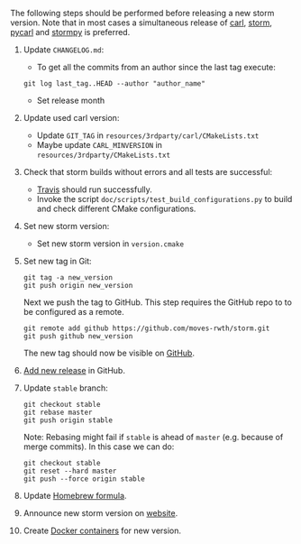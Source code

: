 The following steps should be performed before releasing a new storm version.
Note that in most cases a simultaneous release of [carl](https://github.com/smtrat/carl), [storm](https://github.com/moves-rwth/storm), [pycarl](https://github.com/moves-rwth/pycarl/) and [stormpy](https://github.com/moves-rwth/stormpy/) is preferred.

1. Update `CHANGELOG.md`:
   * To get all the commits from an author since the last tag execute:
   ```console
   git log last_tag..HEAD --author "author_name"
   ```
   * Set release month

2. Update used carl version:
   * Update `GIT_TAG` in `resources/3rdparty/carl/CMakeLists.txt`
   * Maybe update `CARL_MINVERSION` in `resources/3rdparty/CMakeLists.txt`

3. Check that storm builds without errors and all tests are successful:
   * [Travis](https://travis-ci.org/moves-rwth/storm) should run successfully.
   * Invoke the script `doc/scripts/test_build_configurations.py` to build and check different CMake configurations.

4. Set new storm version:
   * Set new storm version in `version.cmake`

5. Set new tag in Git:
   ```console
   git tag -a new_version
   git push origin new_version
   ```
   Next we push the tag to GitHub. This step requires the GitHub repo to to be configured as a remote.
   ```console
   git remote add github https://github.com/moves-rwth/storm.git
   git push github new_version
   ```
   The new tag should now be visible on [GitHub](https://github.com/moves-rwth/storm/tags).

6. [Add new release](https://github.com/moves-rwth/storm/releases/new) in GitHub.

7. Update `stable` branch:

   ```console
   git checkout stable
   git rebase master
   git push origin stable
   ```
   Note: Rebasing might fail if `stable` is ahead of `master` (e.g. because of merge commits). In this case we can do:
    ```console
   git checkout stable
   git reset --hard master
   git push --force origin stable
   ```

8. Update [Homebrew formula](https://github.com/moves-rwth/homebrew-storm).

9. Announce new storm version on [website](http://www.stormchecker.org/news.html).

10. Create [Docker containers](https://hub.docker.com/r/movesrwth/storm) for new version.
